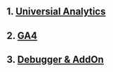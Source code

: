 
## 1. [Universial Analytics](./Universial_Analytics.md)


## 2. [GA4](./GA4.md)

## 3. [Debugger & AddOn](./Debugger_AddOn.md)
